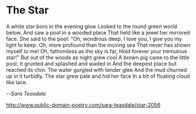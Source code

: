 # The Star

A white star born in the evening glow
Looked to the round green world below,
And saw a pool in a wooded place
That held like a jewel her mirrored face.
She said to the pool: "Oh, wondrous deep,
I love you, I give you my light to keep.
Oh, more profound than the moving sea
That never has shown myself to me!
Oh, fathomless as the sky is far,
Hold forever your tremulous star!"
But out of the woods as night grew cool
A brown pig came to the little pool;
It grunted and splashed and waded in
And the deepest place but reached its chin.
The water gurgled with tender glee
And the mud churned up in it turbidly.
The star grew pale and hid her face
In a bit of floating cloud like lace.

--*Sara Teasdale*

http://www.public-domain-poetry.com/sara-teasdale/star-2056
